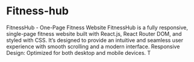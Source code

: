 # Fitness-hub
FitnessHub - One-Page Fitness Website  FitnessHub is a fully responsive, single-page fitness website built with React.js, React Router DOM, and styled with CSS. It’s designed to provide an intuitive and seamless user experience with smooth scrolling and a modern interface. Responsive Design: Optimized for both desktop and mobile devices. T
